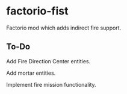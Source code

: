# factorio-fist
Factorio mod which adds indirect fire support.

## To-Do

Add Fire Direction Center entities.

Add mortar entities.

Implement fire mission functionality.
